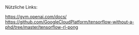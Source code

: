 Nützliche Links:

https://gym.openai.com/docs/
https://github.com/GoogleCloudPlatform/tensorflow-without-a-phd/tree/master/tensorflow-rl-pong
